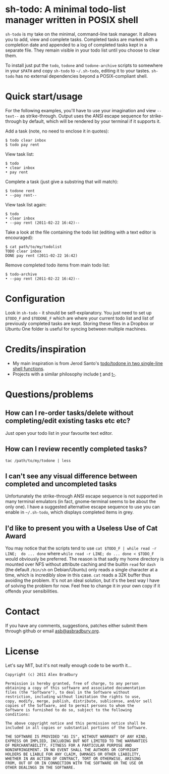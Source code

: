 # sh-todo: A minimal todo-list manager written in POSIX shell

`sh-todo` is my take on the minimal, command-line task manager. It allows you 
to add, view and complete tasks. Completed tasks are marked with a completion 
date and appended to a log of completed tasks kept in a separate file. They 
remain visible in your todo list until you choose to clear them.

To install just put the `todo`, `todone` and `todone-archive` scripts to 
somewhere in your `$PATH` and copy `sh-todo` to `~/.sh-todo`, editing it to 
your tastes. `sh-todo` has no external dependencies beyond a POSIX-compliant 
shell.

# Quick start/usage

For the following examples, you'll have to use your imagination and view 
`--text--` as strike-through. Output uses the ANSI escape sequence for 
strike-through by default, which will be rendered by your terminal if it supports it.

Add a task (note, no need to enclose it in quotes):

    $ todo clear inbox
    $ todo pay rent

View task list:

    $ todo
    • clear inbox
    • pay rent

Complete a task (just give a substring that will match):

    $ todone rent
    • --pay rent--

View task list again:

    $ todo
    • clear inbox
    • --pay rent (2011-02-22 16:42)--

Take a look at the file containing the todo list (editing with a text editor 
is encouraged):

    $ cat path/to/my/todolist
    TODO clear inbox
    DONE pay rent (2011-02-22 16:42)

Remove completed todo items from main todo list:

    $ todo-archive
    • --pay rent (2011-02-22 16:42)--

# Configuration

Look in `sh-todo` - it should be self-explanatory. You just need to set up 
`$TODO_F` and `$TODONE_F` which are where your current todo list and list of 
previously completed tasks are kept. Storing these files in a Dropbox or 
Ubuntu One folder is useful for syncing between multiple machines.

# Credits/inspiration

* My main inspiration is from Jerod Santo's [todo/todone in two single-line shell functions](http://blog.jerodsanto.net/2010/12/minimally-awesome-todos/).
* Projects with a similar philosophy include [t](http://stevelosh.com/projects/t/) and [t-](http://www.penzba.co.uk/t-/).

# Questions/problems

## How can I re-order tasks/delete without completing/edit existing tasks etc etc?

Just open your todo list in your favourite text editor.

## How can I review recently completed tasks?

`tac /path/to/my/todone | less`

## I can't see any visual difference between completed and uncompleted tasks

Unfortunately the strike-through ANSI escape sequence is not supported in many 
terminal emulators (in fact, gnome-terminal seems to be about the only one). I 
have a suggested alternative escape sequence to use you can enable in 
`~/.sh-todo`, which displays completed items in grey.

## I'd like to present you with a Useless Use of Cat Award

You may notice that the scripts tend to use `cat $TODO_F | while read -r LINE; 
do ... done` where `while read -r LINE; do ... done < $TODO_F` would obviously 
be preferred. The reason is that sadly my home directory is mounted over NFS 
without attribute caching and the builtin `read` for `dash` (the default 
`/bin/sh` on Debian/Ubuntu) only reads a single character at a time, which is 
incredibly slow in this case. `cat` reads a 32K buffer thus avoiding the 
problem. It's not an ideal solution, but it's the best way I have of solving 
the problem for now. Feel free to change it in your own copy if it offends 
your sensibilities.

# Contact

If you have any comments, suggestions, patches either submit them through 
github or email <asb@asbradbury.org>.

# License

Let's say MIT, but it's not really enough code to be worth it...

    Copyright (c) 2011 Alex Bradbury

    Permission is hereby granted, free of charge, to any person
    obtaining a copy of this software and associated documentation
    files (the "Software"), to deal in the Software without
    restriction, including without limitation the rights to use,
    copy, modify, merge, publish, distribute, sublicense, and/or sell
    copies of the Software, and to permit persons to whom the
    Software is furnished to do so, subject to the following
    conditions:

    The above copyright notice and this permission notice shall be
    included in all copies or substantial portions of the Software.

    THE SOFTWARE IS PROVIDED "AS IS", WITHOUT WARRANTY OF ANY KIND,
    EXPRESS OR IMPLIED, INCLUDING BUT NOT LIMITED TO THE WARRANTIES
    OF MERCHANTABILITY, FITNESS FOR A PARTICULAR PURPOSE AND
    NONINFRINGEMENT. IN NO EVENT SHALL THE AUTHORS OR COPYRIGHT
    HOLDERS BE LIABLE FOR ANY CLAIM, DAMAGES OR OTHER LIABILITY,
    WHETHER IN AN ACTION OF CONTRACT, TORT OR OTHERWISE, ARISING
    FROM, OUT OF OR IN CONNECTION WITH THE SOFTWARE OR THE USE OR
    OTHER DEALINGS IN THE SOFTWARE.
